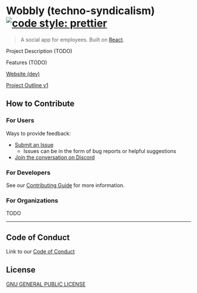 # Wobbly (techno-syndicalism) [![code style: prettier](https://img.shields.io/badge/code_style-prettier-ff69b4.svg?style=flat-square)](https://github.com/prettier/prettier)

> A social app for employees. Built on [React](https://reactjs.org/).

Project Description (TODO)

Features (TODO)

[Website (dev)](https://keen-ramanujan-43f3b4.netlify.com/)

[Project Outline v1](https://bananananaba.com/Wobbly.html)

## How to Contribute

### For Users

Ways to provide feedback:

* [Submit an Issue](https://github.com/King-Mob/techno-syndicalism/issues)
  * Issues can be in the form of bug reports or helpful suggestions
* [Join the conversation on Discord](https://discord.gg/SDTUsWa)

### For Developers

See our [Contributing Guide](CONTRIBUTING.md) for more information.

### For Organizations

TODO

---

## Code of Conduct

Link to our [Code of Conduct](CODE-OF-CONDUCT.md)

## License

[GNU GENERAL PUBLIC LICENSE](LICENSE)

